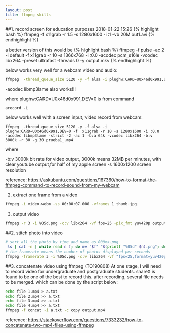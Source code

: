 ```yaml
---
layout: post
title: ffmpeg skills
---
```


##1. record screen for education purposes 2018-01-22 15:26 
{% highlight bash %}
ffmpeg -f x11grab -r 1.5 -s 1280x1600 -i :1 -vb 20M out1.avi
{% endhighlight %}

a better version of this would be 
{% highlight bash %}
ffmpeg -f pulse -ac 2 -i default -f x11grab -r 10 -s 1366x768 -i :0.0 -acodec pcm_s16le -vcodec libx264 -preset ultrafast -threads 0 -y output.mkv
{% endhighlight %}


below works very well for a webcam video and audio:
```bash
ffmpeg  -thread_queue_size 5120 -y -f alsa -i plughw:CARD=U0x46d0x991,DEV=0 -f v4l2 -i /dev/video0 -acodec aac -strict -2 -ac 1 -b:a 64k -vcodec libx264 -b:v 300k -r 30 -g 30 prueba1.mp4

```
-acodec libmp3lame also works!!!

where plughw:CARD=U0x46d0x991,DEV=0 is from command



```
arecord -L
```


below works well with a screen input, video record from webcam:
```
ffmpeg  -thread_queue_size 5120 -y -f alsa -i plughw:CARD=U0x46d0x991,DEV=0 -f  x11grab -r 10 -s 1280x1600 -i :0.0  -acodec libmp3lame -strict -2 -ac 1 -b:a 64k -vcodec libx264 -b:v 3000k -r 30 -g 30 prueba1_.mp4

```
where

-b:v 3000k  bit rate for video output, 3000k means 32MB per minutes, with clear youtube output,for half of my apple screen
-s 1600x1200  screen resolution


reference:
https://askubuntu.com/questions/167360/how-to-format-the-ffmpeg-command-to-record-sound-from-my-webcam


2. extract one frame from a video

```bash
ffmpeg -i video.webm -ss 00:00:07.000 -vframes 1 thumb.jpg 
```

3. output video 

```bash
ffmpeg -r 3 -i %05d.png -c:v libx264 -vf fps=25 -pix_fmt yuv420p output.mp4
```


##2. stitch photo into video

```bash
# sort all the photo by time and name as 000xx.png 
 ls | cat -n | while read n f; do mv "$f" "$(printf "%05d" $n).png"; done
# the framerate means the number of photos displayed per seconds
ffmpeg -framerate 3 -i %05d.png -c:v libx264 -vf "fps=25,format=yuv420p" output.mp4
```

##3. concatenate video using ffmpeg (TO190808)
    At one stage, I will need to record video for undergraduate and postgraduate students. shareX is found to be one of the best to record this. after recording, several file needs to be merged. which can be done by the script below:
```bash
echo file 1.mp4 > a.txt
echo file 2.mp4 >> a.txt
echo file 3.mp4 >> a.txt
echo file 4.mp4 >> a.txt
ffmpeg -f concat -i a.txt -c copy output.mp4
```
reference: https://stackoverflow.com/questions/7333232/how-to-concatenate-two-mp4-files-using-ffmpeg



